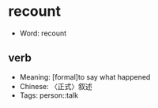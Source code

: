 # recount

- Word: recount

## verb

- Meaning: [formal]to say what happened
- Chinese: 〈正式〉叙述
- Tags: person::talk

